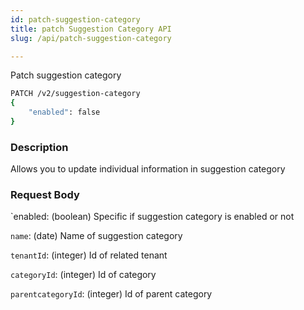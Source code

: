 ```yaml
---
id: patch-suggestion-category
title: patch Suggestion Category API
slug: /api/patch-suggestion-category

---
```


Patch suggestion category


```bash
PATCH /v2/suggestion-category
{
    "enabled": false
}
```

### Description

Allows you to update individual information in suggestion category

### Request Body

`enabled: (boolean) Specific if suggestion category is enabled or not

`name`: (date) Name of suggestion category

`tenantId`: (integer) Id of related tenant

`categoryId`: (integer) Id of category

`parentcategoryId`: (integer) Id of parent category
